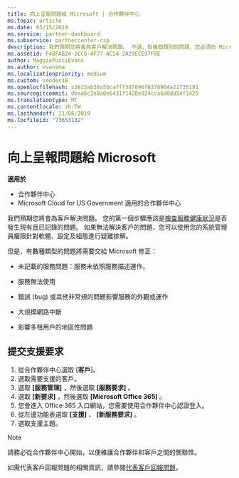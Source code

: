 ```yaml
---
title: 向上呈報問題給 Microsoft | 合作夥伴中心
ms.topic: article
ms.date: 03/15/2019
ms.service: partner-dashboard
ms.subservice: partnercenter-csp
description: 我們預期您將會為客戶解決問題。 不過，有幾個類別的問題，您必須向 Microsoft 遞交才能修正。
ms.assetid: F4BFAB24-2CC6-4F77-AC54-2A29ECE97F0E
author: MaggiePucciEvans
ms.author: evansma
ms.localizationpriority: medium
ms.custom: seodec18
ms.openlocfilehash: c2823ab38a5bcafff307896f8378904a21735191
ms.sourcegitcommit: dbaa6c2e8a0e6431f1420e024cca6d0dd54f1425
ms.translationtype: MT
ms.contentlocale: zh-TW
ms.lasthandoff: 11/06/2019
ms.locfileid: "73653132"
---
```

# <a name="escalate-problems-to-microsoft"></a>向上呈報問題給 Microsoft

**適用於**

-  合作夥伴中心
-  Microsoft Cloud for US Government 適用的合作夥伴中心


我們預期您將會為客戶解決問題。 您的第一個步驟應該是[檢查服務健康狀況](check-service-health.md)是否發生現有且已記錄的問題。 如果無法解決客戶的問題，您可以使用您的系統管理員權限針對軟體、設定及組態進行疑難排解。

但是，有數種類型的問題將需要交給 Microsoft 修正：

-   未記載的服務問題：服務未依照服務描述運作。

-   服務無法使用

-   錯誤 (bug) 或其他非常規的問題影響服務的外觀或運作

-   大規模網路中斷

-   影響多租用戶的地區性問題

## <a name="submit-a-support-request"></a>提交支援要求

1. 從合作夥伴中心選取 [**客戶**]。
2. 選取需要支援的客戶。
3. 選取 **\[服務管理\]** ，然後選取 **\[服務要求\]** 。
4. 選取 **\[新要求\]** ，然後選取 **\[Microsoft Office 365\]** 。
5. 您會進入 Office 365 入口網站，您需要使用合作夥伴中心認證登入。
6. 從左邊功能表選取 **\[支援\]** 、 **\[新服務要求\]** 。
7. 選取支援主題。

>[!NOTE]
>請務必從合作夥伴中心開始，以便維護合作夥伴和客戶之間的關聯性。 


如需代表客戶回報問題的相關資訊，請參閱[代表客戶回報問題](report-problems-on-behalf-of-a-customer.md)。

 

 



